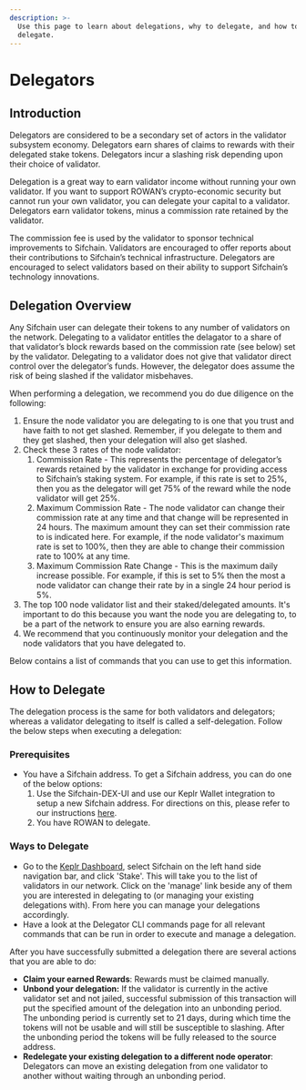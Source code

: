 ```yaml
---
description: >-
  Use this page to learn about delegations, why to delegate, and how to
  delegate.
---
```


# Delegators

## **Introduction**

Delegators are considered to be a secondary set of actors in the validator subsystem economy. Delegators earn shares of claims to rewards with their delegated stake tokens. Delegators incur a slashing risk depending upon their choice of validator.

Delegation is a great way to earn validator income without running your own validator.  If you want to support ROWAN’s crypto-economic security but cannot run your own validator, you can delegate your capital to a validator. Delegators earn validator tokens, minus a commission rate retained by the validator.

The commission fee is used by the validator to sponsor technical improvements to Sifchain. Validators are encouraged to offer reports about their contributions to Sifchain’s technical infrastructure. Delegators are encouraged to select validators based on their ability to support Sifchain’s technology innovations.

## **Delegation Overview**

Any Sifchain user can delegate their tokens to any number of validators on the network. Delegating to a validator entitles the delagator to a share of that validator’s block rewards based on the commission rate (see below) set by the validator. Delegating to a validator does not give that validator direct control over the delegator’s funds. However, the delegator does assume the risk of being slashed if the validator misbehaves.&#x20;

When performing a delegation, we recommend you do due diligence on the following:

1. Ensure the node validator you are delegating to is one that you trust and have faith to not get slashed. Remember, if you delegate to them and they get slashed, then your delegation will also get slashed.
2. Check these 3 rates of the node validator:&#x20;
   1. Commission Rate - This represents the percentage of delegator’s rewards retained by the validator in exchange for providing access to Sifchain’s staking system. For example, if this rate is set to 25%, then you as the delegator will get 75% of the reward while the node validator will get 25%.
   2. Maximum Commission Rate - The node validator can change their commission rate at any time and that change will be represented in 24 hours. The maximum amount they can set their commission rate to is indicated here. For example, if the node validator's maximum rate is set to 100%, then they are able to change their commission rate to 100% at any time.
   3. Maximum Commission Rate Change - This is the maximum daily increase possible. For example, if this is set to 5% then the most a node validator can change their rate by in a single 24 hour period is 5%.
3. The top 100 node validator list and their staked/delegated amounts. It's important to do this because you want the node you are delegating to, to be a part of the network to ensure you are also earning rewards.
4. We recommend that you continuously monitor your delegation and the node validators that you have delegated to.

Below contains a list of commands that you can use to get this information.

## **How to Delegate**&#x20;

The delegation process is the same for both validators and delegators; whereas a validator delegating to itself is called a self-delegation. Follow the below steps when executing a delegation:

### Prerequisites &#x20;

* You have a Sifchain address. To get a Sifchain address, you can do one of the below options:
  1. Use the Sifchain-DEX-UI and use our Keplr Wallet integration to setup a new Sifchain address. For directions on this, please refer to our instructions [here](https://docs.sifchain.finance/resources/sifchain-dex-ui#create-or-import-a-sifchain-address-with-keplr-wallet).
  2. You have ROWAN to delegate.&#x20;

### Ways to Delegate &#x20;

* Go to the [Keplr Dashboard](https://wallet.keplr.app/#/dashboard), select Sifchain on the left hand side navigation bar, and click 'Stake'. This will take you to the list of validators in our network. Click on the 'manage' link beside any of them you are interested in delegating to (or managing your existing delegations with). From here you can manage your delegations accordingly.
* Have a look at the Delegator CLI commands page for all relevant commands that can be run in order to execute and manage a delegation.

After you have successfully submitted a delegation there are several actions that you are able to do:

* **Claim your earned Rewards**: Rewards must be claimed manually.
* **Unbond your delegation:** If the validator is currently in the active validator set and not jailed, successful submission of this transaction will put the specified amount of the delegation into an unbonding period. The unbonding period is currently set to 21 days, during which time the tokens will not be usable and will still be susceptible to slashing. After the unbonding period the tokens will be fully released to the source address.
* **Redelegate your existing delegation to a different node operator**: Delegators can move an existing delegation from one validator to another without waiting through an unbonding period.&#x20;

